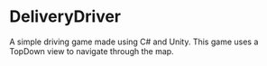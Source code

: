 # DeliveryDriver
A simple driving game made using C# and Unity.
This game uses a TopDown view to navigate through the map.
